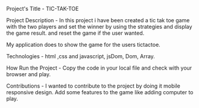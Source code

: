 Project's Title - TIC-TAK-TOE

Project Description - In this project i have been created a tic tak toe game with the two players and set the winner by using the strategies and display the game result. and reset the game if the user wanted.
  
My application does to show the game for the users tictactoe.

Technologies - html ,css and javascript, jsDom, Dom, Array.

How Run the Project - Copy the code in your local file and check with your browser and play.

Contributions - I wanted to contribute to the project by doing it mobile responsive design. Add some features to the game like adding computer to play.

